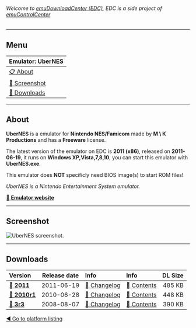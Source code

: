 ###### Welcome to [emuDownloadCenter (EDC)](https://github.com/PhoenixInteractiveNL/emuDownloadCenter/wiki/), EDC is a side project of [emuControlCenter](https://github.com/PhoenixInteractiveNL/emuControlCenter/wiki/)
***
## Menu
| **Emulator: UberNES** |
|:---------|
| [:clipboard: About](#about) |
| [:sunrise: Screenshot](#screenshot) |
| [:floppy_disk: Downloads](#downloads) |
***
## About
**UberNES** is a emulator for **Nintendo NES/Famicom** made by **M \ K Productions** and has a **Freeware** license.

The latest version of the emulator on EDC is **2011 (x86)**, released on **2011-06-19**, it runs on **Windows XP,Vista,7,8,10**, you can start this emulator with **UberNES.exe**.

This emulator does **NOT** specificly need BIOS image(s) to start ROM files!

_UberNES is a Nintendo Entertainment System emulator._

[:link: **Emulator website**](http://www.ubernes.com/)
***
## Screenshot
![](https://raw.githubusercontent.com/PhoenixInteractiveNL/emuDownloadCenter/master/hooks/ubernes/screen.jpg "UberNES screenshot.")
***
## Downloads
| Version  | Release date  | Info       | Info       | DL Size    |
|:---------|:-------------:|:-----------|:-----------|-----------:|
| [:floppy_disk: **2011**](https://github.com/PhoenixInteractiveNL/edc-repo0004/raw/master/ubernes/2011.7z) | 2011-06-19 | [:page_facing_up: Changelog](https://github.com/PhoenixInteractiveNL/edc-repo0004/blob/master/ubernes/2011_changelog.txt) | [:mag_right: Contents](https://github.com/PhoenixInteractiveNL/edc-repo0004/blob/master/ubernes/2011_contents.txt) | 485 KB |
| [:floppy_disk: **2010r1**](https://github.com/PhoenixInteractiveNL/edc-repo0004/raw/master/ubernes/2010r1.7z) | 2010-06-28 | [:page_facing_up: Changelog](https://github.com/PhoenixInteractiveNL/edc-repo0004/blob/master/ubernes/2010r1_changelog.txt) | [:mag_right: Contents](https://github.com/PhoenixInteractiveNL/edc-repo0004/blob/master/ubernes/2010r1_contents.txt) | 448 KB |
| [:floppy_disk: **3r3**](https://github.com/PhoenixInteractiveNL/edc-repo0004/raw/master/ubernes/3r3.7z) | 2008-08-07 | [:page_facing_up: Changelog](https://github.com/PhoenixInteractiveNL/edc-repo0004/blob/master/ubernes/3r3_changelog.txt) | [:mag_right: Contents](https://github.com/PhoenixInteractiveNL/edc-repo0004/blob/master/ubernes/3r3_contents.txt) | 390 KB |

[:arrow_backward: Go to platform listing](https://github.com/PhoenixInteractiveNL/emuDownloadCenter/wiki/EDC-Platform-List)
